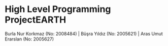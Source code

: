 # High Level Programming ProjectEARTH

Burla Nur Korkmaz (No: 2008484) | Büşra Yıldız (No: 2005621) | Aras Umut Erarslan (No: 2005627)
